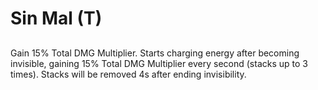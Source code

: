 # Sin Mal (T)

## 

Gain 15% Total DMG Multiplier. Starts charging energy after becoming invisible, gaining 15% Total DMG Multiplier every second (stacks up to 3 times). Stacks will be removed 4s after ending invisibility.